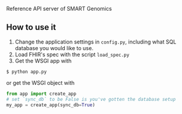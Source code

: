 Reference API server of SMART Genomics

## How to use it
1. Change the application settings in `config.py`, including what SQL database you would like to use.
3. Load FHIR's spec with the script `load_spec.py`
4. Get the WSGI app with
```
$ python app.py
```
or get the WSGI object with
```py
from app import create_app
# set `sync_db` to be False is you've gotten the database setup
my_app = create_app(sync_db=True)
```
